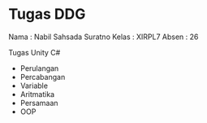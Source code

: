 # Tugas DDG

Nama : Nabil Sahsada Suratno
Kelas : XIRPL7
Absen : 26

Tugas Unity C#

- Perulangan
- Percabangan
- Variable
- Aritmatika
- Persamaan
- OOP
